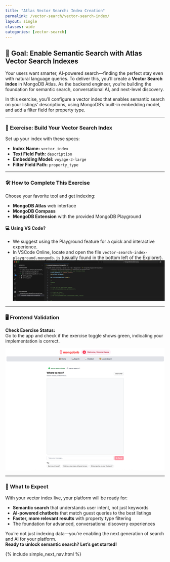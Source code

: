 ```yaml
---
title: "Atlas Vector Search: Index Creation"
permalink: /vector-search/vector-search-index/
layout: single
classes: wide
categories: [vector-search]
---
```


## 🚀 Goal: Enable Semantic Search with Atlas Vector Search Indexes

Your users want smarter, AI-powered search—finding the perfect stay even with natural language queries. To deliver this, you’ll create a **Vector Search index** in MongoDB Atlas. As the backend engineer, you’re building the foundation for semantic search, conversational AI, and next-level discovery.

In this exercise, you’ll configure a vector index that enables semantic search on your listings’ descriptions, using MongoDB’s built-in embedding model, and add a filter field for property type.

---

### 🧩 Exercise: Build Your Vector Search Index

Set up your index with these specs:

- **Index Name:** `vector_index`
- **Text Field Path:** `description`
- **Embedding Model:** `voyage-3-large`
- **Filter Field Path:** `property_type`

---

### 🛠️ How to Complete This Exercise

Choose your favorite tool and get indexing:
- **MongoDB Atlas** web interface
- **MongoDB Compass**
- **MongoDB Extension** with the provided MongoDB Playground

#### 💻 **Using VS Code?**
- We suggest using the Playground feature for a quick and interactive experience.
- In VSCode Online, locate and open the file `vector-search-index-playground.mongodb.js` (usually found in the bottom left of the Explorer).
  ![MongoDB Playground](../../assets/images/playground.png)

---

### 🖥️ Frontend Validation

**Check Exercise Status:**  
Go to the app and check if the exercise toggle shows green, indicating your implementation is correct.

![vector-search-index](../../assets/images/vector-search-index.png)

---

### 🚦 What to Expect

With your vector index live, your platform will be ready for:
- **Semantic search** that understands user intent, not just keywords
- **AI-powered chatbots** that match guest queries to the best listings
- **Faster, more relevant results** with property type filtering
- The foundation for advanced, conversational discovery experiences

You’re not just indexing data—you’re enabling the next generation of search and AI for your platform.  
**Ready to unlock semantic search? Let’s get started!**

{% include simple_next_nav.html %}
